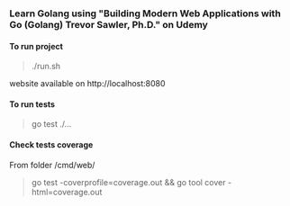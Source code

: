 ### Learn Golang using "Building Modern Web Applications with Go (Golang) Trevor Sawler, Ph.D." on Udemy

#### To run project
> ./run.sh

website available on http://localhost:8080

#### To run tests
> go test ./...


#### Check tests coverage
From folder /cmd/web/
> go test -coverprofile=coverage.out && go tool cover -html=coverage.out